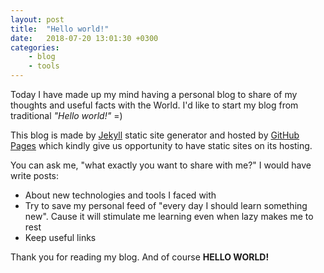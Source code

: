 ```yaml
---
layout: post
title:  "Hello world!"
date:   2018-07-20 13:01:30 +0300
categories: 
    - blog 
    - tools
---
```

Today I have made up my mind having a personal blog to share of my thoughts and useful facts with the World. I'd like to start my blog from traditional _"Hello world!"_ =)

This blog is made by [Jekyll][jekyll-home] static site generator and hosted by [GitHub Pages][github-pages] which kindly give us opportunity to have static sites on its hosting.

You can ask me, "what exactly you want to share with me?" I would have write posts:

* About new technologies and tools I faced with
* Try to save my personal feed of "every day I should learn something new". Cause it will stimulate me learning even when lazy makes me to rest
* Keep useful links

Thank you for reading my blog. And of course **HELLO WORLD!**


[jekyll-home]: https://jekyllrb.com
[github-pages]: https://pages.github.com